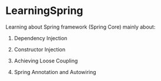 # LearningSpring

Learning about Spring framework (Spring Core) mainly about:

1. Dependency Injection

2. Constructor Injection

3. Achieving Loose Coupling

4. Spring Annotation and Autowiring
